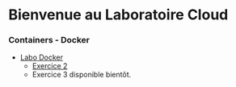 # Bienvenue au Laboratoire Cloud


### Containers - Docker
- [Labo Docker][0]
  - [Exercice 2][1]
  - Exercice 3 disponible bientôt.


[0]: ./laboDocker.html
[1]: ./laboDocker1.html
